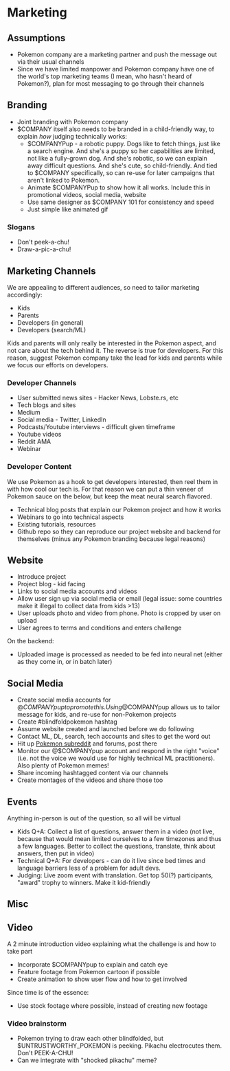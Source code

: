 # Marketing

## Assumptions

* Pokemon company are a marketing partner and push the message out via their usual channels
* Since we have limited manpower and Pokemon company have one of the world's top marketing teams (I mean, who hasn't heard of Pokemon?), plan for most messaging to go through their channels

## Branding

* Joint branding with Pokemon company
* $COMPANY itself also needs to be branded in a child-friendly way, to explain *how* judging technically works:
  * $COMPANYPup - a robotic puppy. Dogs like to fetch things, just like a search engine. And she's a puppy so her capabilities are limited, not like a fully-grown dog. And she's robotic, so we can explain away difficult questions. And she's cute, so child-friendly. And tied to $COMPANY specifically, so can re-use for later campaigns that aren't linked to Pokemon.
  * Animate $COMPANYPup to show how it all works. Include this in promotional videos, social media, website
  * Use same designer as $COMPANY 101 for consistency and speed
  * Just simple like animated gif

### Slogans

* Don't peek-a-chu!
* Draw-a-pic-a-chu!

## Marketing Channels

We are appealing to different audiences, so need to tailor marketing accordingly:

* Kids
* Parents
* Developers (in general)
* Developers (search/ML)

Kids and parents will only really be interested in the Pokemon aspect, and not care about the tech behind it. The reverse is true for developers. For this reason, suggest Pokemon company take the lead for kids and parents while we focus our efforts on developers.

### Developer Channels

* User submitted news sites - Hacker News, Lobste.rs, etc
* Tech blogs and sites
* Medium
* Social media - Twitter, LinkedIn
* Podcasts/Youtube interviews - difficult given timeframe
* Youtube videos
* Reddit AMA
* Webinar

### Developer Content

We use Pokemon as a hook to get developers interested, then reel them in with how cool our tech is. For that reason we can put a thin veneer of Pokemon sauce on the below, but keep the meat neural search flavored.

* Technical blog posts that explain our Pokemon project and how it works
* Webinars to go into technical aspects
* Existing tutorials, resources
* Github repo so they can reproduce our project website and backend for themselves (minus any Pokemon branding because legal reasons)

## Website

* Introduce project
* Project blog - kid facing
* Links to social media accounts and videos
* Allow user sign up via social media or email (legal issue: some countries make it illegal to collect data from kids >13)
* User uploads photo and video from phone. Photo is cropped by user on upload
* User agrees to terms and conditions and enters challenge

On the backend:

* Uploaded image is processed as needed to be fed into neural net (either as they come in, or in batch later)

## Social Media

* Create social media accounts for @$COMPANYpup to promote this. Using @$COMPANYpup allows us to tailor message for kids, and re-use for non-Pokemon projects
* Create #blindfoldpokemon hashtag
* Assume website created and launched before we do following
* Contact ML, DL, search, tech accounts and sites to get the word out
* Hit up [Pokemon subreddit](http://reddit.com/r/pokemon) and forums, post there
* Monitor our @$COMPANYpup account and respond in the right "voice" (i.e. not the voice we would use for highly technical ML practitioners). Also plenty of Pokemon memes!
* Share incoming hashtagged content via our channels
* Create montages of the videos and share those too

## Events

Anything in-person is out of the question, so all will be virtual

* Kids Q+A: Collect a list of questions, answer them in a video (not live, because that would mean limited ourselves to a few timezones and thus a few languages. Better to collect the questions, translate, think about answers, then put in video)
* Technical Q+A: For developers - can do it live since bed times and language barriers less of a problem for adult devs.
* Judging: Live zoom event with translation. Get top 50(?) participants, "award" trophy to winners. Make it kid-friendly
## Misc

## Video

A 2 minute introduction video explaining what the challenge is and how to take part

* Incorporate $COMPANYpup to explain and catch eye
* Feature footage from Pokemon cartoon if possible
* Create animation to show user flow and how to get involved

Since time is of the essence:

* Use stock footage where possible, instead of creating new footage

### Video brainstorm

* Pokemon trying to draw each other blindfolded, but $UNTRUSTWORTHY_POKEMON is peeking. Pikachu electrocutes them. Don't PEEK-A-CHU!
* Can we integrate with "shocked pikachu" meme?
